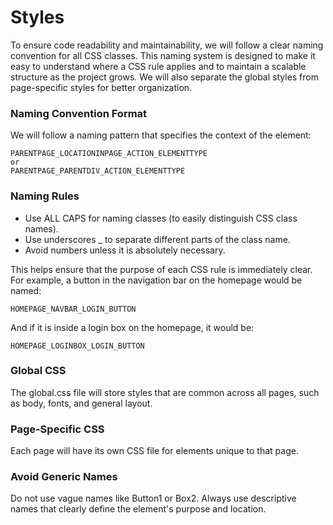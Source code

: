 # Styles

To ensure code readability and maintainability, we will follow a clear naming convention for all CSS classes. This naming system is designed to make it easy to understand where a CSS rule applies and to maintain a scalable structure as the project grows. We will also separate the global styles from page-specific styles for better organization.

### Naming Convention Format

We will follow a naming pattern that specifies the context of the element:

```
PARENTPAGE_LOCATIONINPAGE_ACTION_ELEMENTTYPE
or
PARENTPAGE_PARENTDIV_ACTION_ELEMENTTYPE
```

### Naming Rules

- Use ALL CAPS for naming classes (to easily distinguish CSS class names).
- Use underscores _ to separate different parts of the class name.
- Avoid numbers unless it is absolutely necessary.

This helps ensure that the purpose of each CSS rule is immediately clear. For example, a button in the navigation bar on the homepage would be named:


```
HOMEPAGE_NAVBAR_LOGIN_BUTTON
```

And if it is inside a login box on the homepage, it would be:

```
HOMEPAGE_LOGINBOX_LOGIN_BUTTON
```

### Global CSS
The global.css file will store styles that are common across all pages, such as body, fonts, and general layout.

### Page-Specific CSS
Each page will have its own CSS file for elements unique to that page.

### Avoid Generic Names
Do not use vague names like Button1 or Box2. Always use descriptive names that clearly define the element's purpose and location.